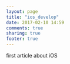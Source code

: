 ```yaml
---
layout: page
title: "ios_develop"
date: 2017-02-10 14:59
comments: true
sharing: true
footer: true
---
```

first article about iOS
